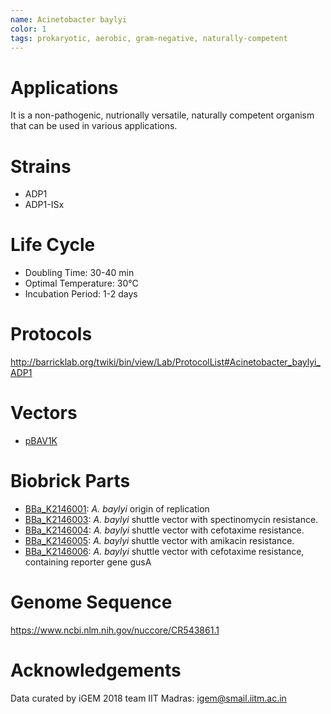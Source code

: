 ```yaml
---
name: Acinetobacter baylyi
color: 1
tags: prokaryotic, aerobic, gram-negative, naturally-competent
---
```

# Applications

It is a non-pathogenic, nutrionally versatile, naturally competent organism that can be used in various applications.

# Strains
- ADP1
- ADP1-ISx

# Life Cycle
- Doubling Time: 30-40 min
- Optimal Temperature: 30°C
- Incubation Period: 1-2 days

# Protocols
http://barricklab.org/twiki/bin/view/Lab/ProtocolList#Acinetobacter_baylyi_ADP1

# Vectors
- [pBAV1K](https://www.ncbi.nlm.nih.gov/pmc/articles/PMC3255645/pdf/zam280.pdf)

# Biobrick Parts
- [BBa_K2146001](http://parts.igem.org/Part:BBa_K2146001): *A. baylyi* origin of replication
- [BBa_K2146003](http://parts.igem.org/Part:BBa_K2146003): *A. baylyi* shuttle vector with spectinomycin resistance.
- [BBa_K2146004](http://parts.igem.org/Part:BBa_K2146004): *A. baylyi* shuttle vector with cefotaxime resistance.
- [BBa_K2146005](http://parts.igem.org/Part:BBa_K2146005): *A. baylyi* shuttle vector with amikacin resistance.
- [BBa_K2146006](http://parts.igem.org/Part:BBa_K2146006): *A. baylyi* shuttle vector with cefotaxime resistance, containing reporter gene gusA

# Genome Sequence
https://www.ncbi.nlm.nih.gov/nuccore/CR543861.1

# Acknowledgements
Data curated by iGEM 2018 team IIT Madras: igem@smail.iitm.ac.in
